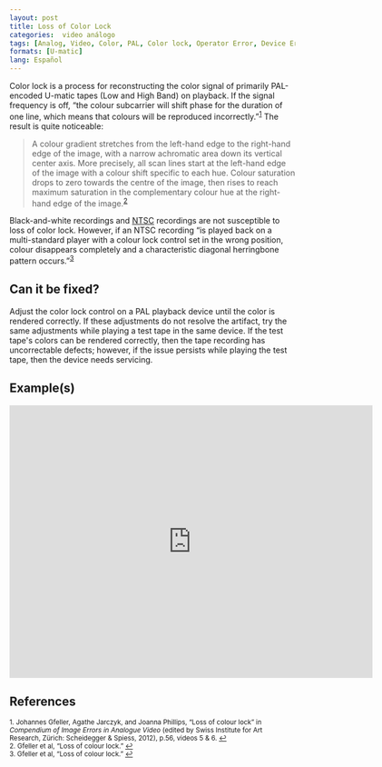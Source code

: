 ```yaml
---
layout: post
title: Loss of Color Lock
categories:  video análogo
tags: [Analog, Video, Color, PAL, Color lock, Operator Error, Device Error]
formats: [U-matic]
lang: Español
---
```


Color lock is a process for reconstructing the color signal of primarily PAL-encoded U-matic tapes (Low and High Band) on playback. If the signal frequency is off, “the colour subcarrier will shift phase for the duration of one line, which means that colours will be reproduced incorrectly.”<sup><a href="#fn1" id="ref1">1</a></sup> The result is quite noticeable:

<blockquote>A colour gradient stretches from the left-hand edge to the right-hand edge of the image, with a narrow achromatic area down its vertical center axis. More precisely, all scan lines start at the left-hand edge of the image with a colour shift specific to each hue. Colour saturation drops to zero towards the centre of the image, then rises to reach maximum saturation in the complementary colour hue at the right-hand edge of the image.<sup><a href="#fn2" id="ref2">2</a></sup></blockquote>  

Black-and-white recordings and [NTSC](http://en.wikipedia.org/wiki/NTSC) recordings are not susceptible to loss of color lock. However, if an NTSC recording “is played back on a multi-standard player with a colour lock control set in the wrong position, colour disappears completely and a characteristic diagonal herringbone pattern occurs.”<sup><a href="#fn3" id="ref3">3</a></sup>

## Can it be fixed?

Adjust the color lock control on a PAL playback device until the color is rendered correctly. If these adjustments do not resolve the artifact, try the same adjustments while playing a test tape in the same device. If the test tape's colors can be rendered correctly, then the tape recording has uncorrectable defects; however, if the issue persists while playing the test tape, then the device needs servicing.

## Example(s)

<iframe src="https://archive.org/embed/AVAAUmaticColorLock" width="640" height="480" frameborder="0" webkitallowfullscreen="true" mozallowfullscreen="true" allowfullscreen></iframe>

## References

<sup id="fn1">1. Johannes Gfeller, Agathe Jarczyk, and Joanna Phillips, “Loss of colour lock” in _Compendium of Image Errors in Analogue Video_ (edited by Swiss Institute for Art Research, Zürich: Scheidegger & Spiess, 2012), p.56, videos 5 & 6. <a href="#ref1" title="Jump back to footnote 1 in the text.">↩</a></sup>   
<sup id="fn2">2. Gfeller et al, “Loss of colour lock.” <a href="#ref2" title="Jump back to footnote 2 in the text.">↩</a></sup>   
<sup id="fn3">3. Gfeller et al, “Loss of colour lock.” <a href="#ref3" title="Jump back to footnote 3 in the text.">↩</a></sup>
